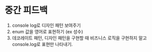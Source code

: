 # 중간 피드백

1. console log로 디자인 패턴 보여주기
2. enum 값을 영어로 표현하기 (ex 성수)
3. 데코레이트 패턴, 디자인 패턴을 구현할 때 비즈니스 로직을 구현하지 말고 console.log로 표현만 나타내기.